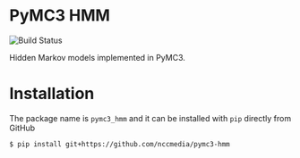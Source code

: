 # PyMC3 HMM

![Build Status](https://github.com/nccmedia/pymc3-hmm/workflows/PyMC3-HMM/badge.svg)

Hidden Markov models implemented in PyMC3.

# Installation

The package name is `pymc3_hmm` and it can be installed with `pip` directly from GitHub
```shell
$ pip install git+https://github.com/nccmedia/pymc3-hmm
```
